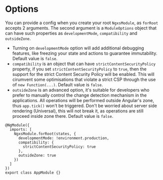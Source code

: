 # Options
You can provide a config when you create your root `NgxsModule`, as `forRoot` accepts 2 arguments. The second argument is a `ModuleOptions` object that can have such properties as `developmentMode`, `compatibility` and `outsideZone`.

* Turning on `developmentMode` option will add additional debugging features, like freezing your state and actions to guarantee immutability. Default value is `false`.
* `compatibility` is an object that can have `strictContentSecurityPolicy` property, if you set `strictContentSecurityPolicy` to `true`, then the support for the strict Content Security Policy will be enabled. This will cirumvent some optimisations that violate a strict CSP through the use of `new Function(...)`. Default value is `false`.
* `outsideZone` is an advanced option, it's suitable for developers who prefer to manually control the change detection mechanism in the applications. All operations will be performed outside Angular's zone, thus `app.tick()` won't be triggered. Don't be worried about server side rendering (Universal), this will not break it, as operations are still proceed inside zone there. Default value is `false`.

```TS
@NgModule({
  imports: [
    NgxsModule.forRoot(states, {
      developmentMode: !environment.production,
      compatibility: {
        strictContentSecurityPolicy: true
      },
      outsideZone: true
    })
  ]
})
export class AppModule {}
```
